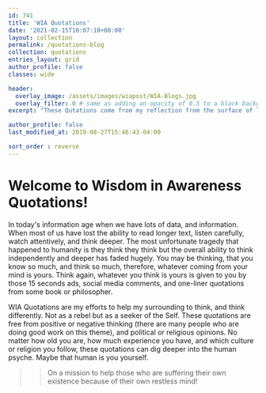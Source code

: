 ```yaml
---
id: 741    
title: 'WIA Quotations'
date: '2021-02-15T10:07:10+00:00'
layout: collection
permalink: /quotations-blog
collection: quotations
entries_layout: grid
author_profile: false
classes: wide

header:
  overlay_image: /assets/images/wiapost/WIA-Blogs.jpg
  overlay_filter: 0 # same as adding an opacity of 0.5 to a black background
excerpt: "These Qutations come from my reflection from the surface of lake called life. Great teachers like Mahatama Buddha, Lao Tzu, Adi Shankara, Ramakrushna Paramhamsa, Swami Vivekananda, Ramana Maharshi, J D Krishnamurthi, Osho, Sadguru, Swami Dayananda Sarawati, Swami Parmarthananda have shaped my mind and intellect"

author_profile: false
last_modified_at: 2019-08-27T15:46:43-04:00

sort_order : reverse   
---
```

# Welcome to Wisdom in Awareness Quotations!

In today's information age when we have lots of data, and information. When most of us have lost the ability to read longer text, listen carefully, watch attentively, and think deeper. The most unfortunate tragedy that happened to humanity is they think they think but the overall ability to think independently and deeper has faded hugely. You may be thinking, that you know so much, and think so much, therefore, whatever coming from your mind is yours. Think again, whatever you think is yours is given to you by those 15 seconds ads, social media comments, and one-liner quotations from some book or philosopher. 

WIA Quotations are my efforts to help my surrounding to think, and think differently. Not as a rebel but as a seeker of the Self. These quotations are free from positive or negative thinking (there are many people who are doing good work on this theme), and political or religious opinions. No matter how old you are, how much experience you have, and which culture or religion you follow, these quotations can dig deeper into the human psyche. Maybe that human is you yourself.

>> On a mission to help those who are suffering their own existence because of their own restless mind! 



